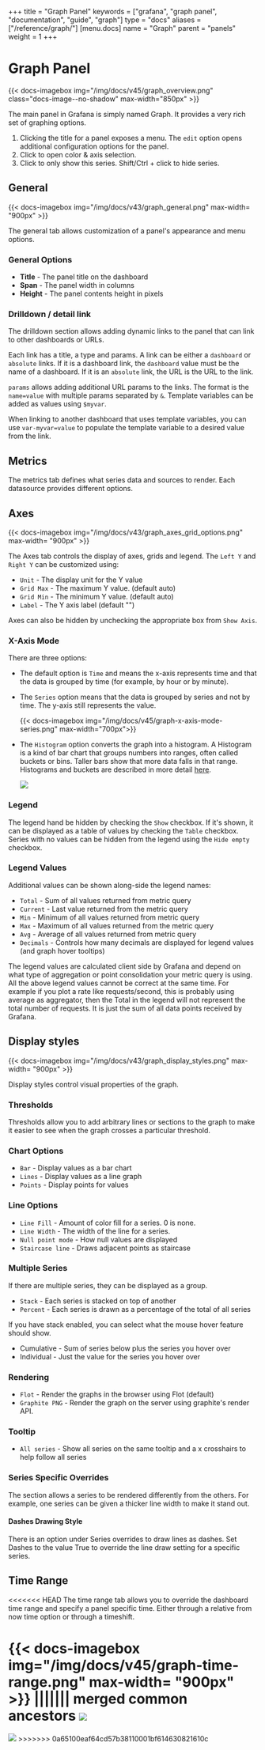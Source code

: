 +++
title = "Graph Panel"
keywords = ["grafana", "graph panel", "documentation", "guide", "graph"]
type = "docs"
aliases = ["/reference/graph/"]
[menu.docs]
name = "Graph"
parent = "panels"
weight = 1
+++

# Graph Panel

{{< docs-imagebox img="/img/docs/v45/graph_overview.png" class="docs-image--no-shadow" max-width="850px" >}}

The main panel in Grafana is simply named Graph. It provides a very rich set of graphing options.

1. Clicking the title for a panel exposes a menu.  The `edit` option opens additional configuration
options for the panel.
2. Click to open color & axis selection.
3. Click to only show this series. Shift/Ctrl + click to hide series.

## General

{{< docs-imagebox img="/img/docs/v43/graph_general.png"  max-width= "900px" >}}

The general tab allows customization of a panel's appearance and menu options.

### General Options

- **Title** - The panel title on the dashboard
- **Span** - The panel width in columns
- **Height** - The panel contents height in pixels

### Drilldown / detail link

The drilldown section allows adding dynamic links to the panel that can link to other dashboards
or URLs.

Each link has a title, a type and params.  A link can be either a ``dashboard`` or ``absolute`` links.
If it is a dashboard link, the `dashboard` value must be the name of a dashboard.  If it is an
`absolute` link, the URL is the URL to the link.

``params`` allows adding additional URL params to the links.  The format is the ``name=value`` with
multiple params separated by ``&``.  Template variables can be added as values using ``$myvar``.

When linking to another dashboard that uses template variables, you can use ``var-myvar=value`` to
populate the template variable to a desired value from the link.

## Metrics

The metrics tab defines what series data and sources to render.  Each datasource provides different
options.

## Axes

{{< docs-imagebox img="/img/docs/v43/graph_axes_grid_options.png"  max-width= "900px" >}}

The Axes tab controls the display of axes, grids and legend.  The ``Left Y`` and ``Right Y`` can be customized using:

- ``Unit`` - The display unit for the Y value
- ``Grid Max`` - The maximum Y value. (default auto)
- ``Grid Min`` - The minimum Y value. (default auto)
- ``Label`` - The Y axis label (default "")

Axes can also be hidden by unchecking the appropriate box from `Show Axis`.

### X-Axis Mode

There are three options:

- The default option is `Time` and means the x-axis represents time and that the data is grouped by time (for example, by hour or by minute).

- The `Series` option means that the data is grouped by series and not by time. The y-axis still represents the value.

    {{< docs-imagebox img="/img/docs/v45/graph-x-axis-mode-series.png" max-width="700px">}}

- The `Histogram` option converts the graph into a histogram. A Histogram is a kind of bar chart that groups numbers into ranges, often called buckets or bins. Taller bars show that more data falls in that range. Histograms and buckets are described in more detail [here](http://docs.grafana.org/features/panels/heatmap/#histograms-and-buckets).

    <img src="/img/docs/v43/heatmap_histogram.png" class="no-shadow">

### Legend

The legend hand be hidden by checking the ``Show`` checkbox.  If it's shown, it can be
displayed as a table of values by checking the ``Table`` checkbox.  Series with no
values can be hidden from the legend using the ``Hide empty`` checkbox.

### Legend Values

Additional values can be shown along-side the legend names:
- ``Total`` - Sum of all values returned from metric query
- ``Current`` - Last value returned from the metric query
- ``Min`` - Minimum of all values returned from metric query
- ``Max`` - Maximum of all values returned from the metric query
- ``Avg`` - Average of all values returned from metric query
- ``Decimals`` - Controls how many decimals are displayed for legend values (and graph hover tooltips)

The legend values are calculated client side by Grafana and depend on what type of
aggregation or point consolidation your metric query is using. All the above legend values cannot
be correct at the same time. For example if you plot a rate like requests/second, this is probably
using average as aggregator, then the Total in the legend will not represent the total number of requests.
It is just the sum of all data points received by Grafana.

## Display styles

{{< docs-imagebox img="/img/docs/v43/graph_display_styles.png"  max-width= "900px" >}}

Display styles control visual properties of the graph.

### Thresholds

Thresholds allow you to add arbitrary lines or sections to the graph to make it easier to see when
the graph crosses a particular threshold.


### Chart Options

- ``Bar`` - Display values as a bar chart
- ``Lines`` - Display values as a line graph
- ``Points`` - Display points for values

### Line Options

- ``Line Fill`` - Amount of color fill for a series. 0 is none.
- ``Line Width`` - The width of the line for a series.
- ``Null point mode`` - How null values are displayed
- ``Staircase line`` - Draws adjacent points as staircase

### Multiple Series

If there are multiple series, they can be displayed as a group.

- ``Stack`` - Each series is stacked on top of another
- ``Percent`` - Each series is drawn as a percentage of the total of all series

If you have stack enabled, you can select what the mouse hover feature should show.

- Cumulative - Sum of series below plus the series you hover over
- Individual - Just the value for the series you hover over

### Rendering

- ``Flot`` - Render the graphs in the browser using Flot (default)
- ``Graphite PNG`` - Render the graph on the server using graphite's render API.

### Tooltip

- ``All series`` - Show all series on the same tooltip and a x crosshairs to help follow all series

### Series Specific Overrides

The section allows a series to be rendered differently from the others. For example, one series can be given
a thicker line width to make it stand out.

#### Dashes Drawing Style

There is an option under Series overrides to draw lines as dashes. Set Dashes to the value True to override the line draw setting for a specific series.

## Time Range

<<<<<<< HEAD
The time range tab allows you to override the dashboard time range and specify a panel specific time. Either through a relative from now time option or through a timeshift.

{{< docs-imagebox img="/img/docs/v45/graph-time-range.png"  max-width= "900px" >}}
||||||| merged common ancestors
![](/img/docs/v2/graph_time_range.png)
=======
<img src="/img/docs/v45/graph-time-range.png" class="no-shadow">
>>>>>>> 0a65100eaf64cd57b38110001bf614630821610c
